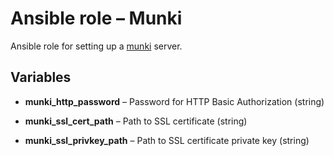 # Ansible role – Munki

Ansible role for setting up a [munki](https://github.com/munki/munki) server.


## Variables

* **munki\_http\_password** – Password for HTTP Basic Authorization (string)

* **munki\_ssl\_cert\_path** – Path to SSL certificate (string)

* **munki\_ssl\_privkey\_path** – Path to SSL certificate private key (string)
